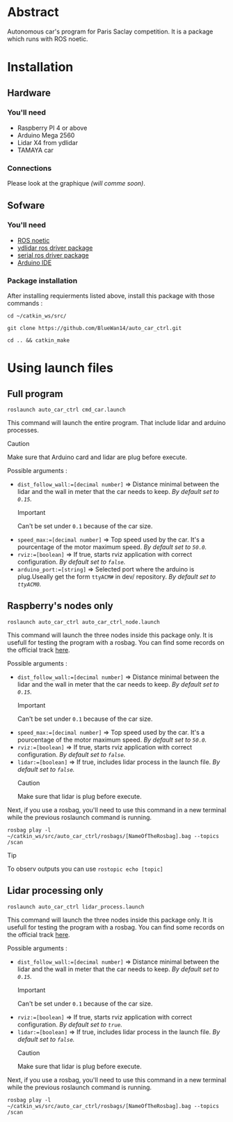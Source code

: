 # Abstract
Autonomous car's program for Paris Saclay competition. It is a package which runs with ROS noetic.


# Installation
## Hardware
### You'll need
- Raspberry PI 4 or above
- Arduino Mega 2560
- Lidar X4 from ydlidar
- TAMAYA car

### Connections
Please look at the graphique *(will comme soon)*.


## Sofware
### You'll need
- [ROS noetic](https://wiki.ros.org/ROS)
- [ydlidar ros driver package](chrome-extension://efaidnbmnnnibpcajpcglclefindmkaj/https://www.ydlidar.com/Public/upload/files/2024-02-01/YDLIDAR%20X4%20Lidar%20User%20Manual%20V1.3(240124).pdf)
- [serial ros driver package](https://github.com/ros-drivers/rosserial)
- [Arduino IDE](https://www.arduino.cc/en/software)

### Package installation
After installing requierments listed above, install this package with those commands :
```
cd ~/catkin_ws/src/
```
```
git clone https://github.com/BlueWan14/auto_car_ctrl.git
```
```
cd .. && catkin_make
```


# Using launch files
## Full program
```
roslaunch auto_car_ctrl cmd_car.launch
```
This command will launch the entire program. That include lidar and arduino processes.
> [!CAUTION]  
> Make sure that Arduino card and lidar are plug before execute.

Possible arguments :  
- `dist_follow_wall:=[decimal number]` => Distance minimal between the lidar and the wall in meter that the car needs to keep. *By default set to `0.15`.*  
    > [!IMPORTANT]  
    > Can't be set under `0.1` because of the car size.
- `speed_max:=[decimal number]` => Top speed used by the car. It's a pourcentage of the motor maximum speed. *By default set to `50.0`.*
- `rviz:=[boolean]` => If true, starts rviz application with correct configuration. *By default set to `false`.*
- `arduino_port:=[string]` => Selected port where the arduino is plug.Useally get the form `ttyACM#` in dev/ repository. *By default set to `ttyACM0`.*

## Raspberry's nodes only
```
roslaunch auto_car_ctrl auto_car_ctrl_node.launch
```
This command will launch the three nodes inside this package only. It is usefull for testing the program with a rosbag. You can find some records on the official track [here](./rosbags/).  
 
Possible arguments :  
- `dist_follow_wall:=[decimal number]` => Distance minimal between the lidar and the wall in meter that the car needs to keep. *By default set to `0.15`.*  
    > [!IMPORTANT]  
    > Can't be set under `0.1` because of the car size.
- `speed_max:=[decimal number]` => Top speed used by the car. It's a pourcentage of the motor maximum speed. *By default set to `50.0`.*
- `rviz:=[boolean]` => If true, starts rviz application with correct configuration. *By default set to `false`.*
- `lidar:=[boolean]` => If true, includes lidar process in the launch file. *By default set to `false`.*  
    > [!CAUTION]  
    > Make sure that lidar is plug before execute.

Next, if you use a rosbag, you'll need to use this command in a new terminal while the previous roslaunch command is running.  
```
rosbag play -l ~/catkin_ws/src/auto_car_ctrl/rosbags/[NameOfTheRosbag].bag --topics /scan
```

> [!TIP]  
> To observ outputs you can use ```rostopic echo [topic]```

## Lidar processing only
```
roslaunch auto_car_ctrl lidar_process.launch
```
This command will launch the three nodes inside this package only. It is usefull for testing the program with a rosbag. You can find some records on the official track [here](./rosbags/).  
 
Possible arguments :  
- `dist_follow_wall:=[decimal number]` => Distance minimal between the lidar and the wall in meter that the car needs to keep. *By default set to `0.15`.*  
    > [!IMPORTANT]  
    > Can't be set under `0.1` because of the car size.
- `rviz:=[boolean]` => If true, starts rviz application with correct configuration. *By default set to `true`.*
- `lidar:=[boolean]` => If true, includes lidar process in the launch file. *By default set to `false`.*  
    > [!CAUTION]  
    > Make sure that lidar is plug before execute.

Next, if you use a rosbag, you'll need to use this command in a new terminal while the previous roslaunch command is running.  
```
rosbag play -l ~/catkin_ws/src/auto_car_ctrl/rosbags/[NameOfTheRosbag].bag --topics /scan
```
